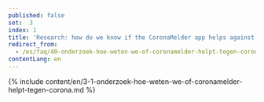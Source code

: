 ```yaml
---
published: false
set:  3
index: 1
title: 'Research: how do we know if the CoronaMelder app helps against the coronavirus?'
redirect_from: 
  - /es/faq/40-onderzoek-hoe-weten-we-of-coronamelder-helpt-tegen-corona
contentLang: en
---
```

{% include content/en/3-1-onderzoek-hoe-weten-we-of-coronamelder-helpt-tegen-corona.md %}
